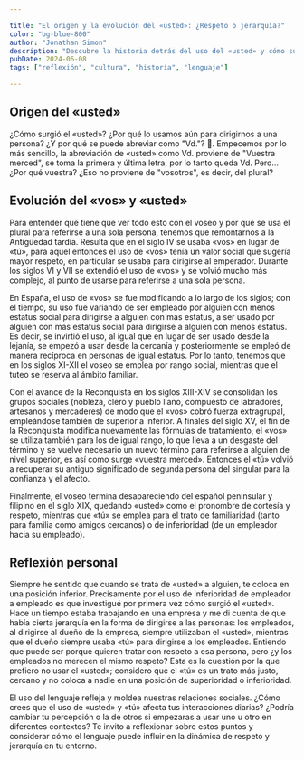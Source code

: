 ```yaml
---

title: "El origen y la evolución del «usted»: ¿Respeto o jerarquía?"
color: "bg-blue-800"  
author: "Jonathan Simon"  
description: "Descubre la historia detrás del uso del «usted» y cómo su evolución ha influido en nuestras interacciones diarias y en las relaciones de poder."
pubDate: 2024-06-08  
tags: ["reflexión", "cultura", "historia", "lenguaje"]

---
```


## Origen del «usted»

¿Cómo surgió el «usted»? ¿Por qué lo usamos aún para dirigirnos a una persona? ¿Y por qué se puede abreviar como "Vd."? 🤔. Empecemos por lo más sencillo, la abreviación de «usted» como Vd. proviene de "Vuestra merced", se toma la primera y última letra, por lo tanto queda Vd. Pero... ¿Por qué vuestra? ¿Eso no proviene de "vosotros", es decir, del plural?

## Evolución del «vos» y «usted»

Para entender qué tiene que ver todo esto con el voseo y por qué se usa el plural para referirse a una sola persona, tenemos que remontarnos a la Antigüedad tardía. Resulta que en el siglo IV se usaba «vos» en lugar de «tú», para aquel entonces el uso de «vos» tenía un valor social que sugería mayor respeto, en particular se usaba para dirigirse al emperador. Durante los siglos VI y VII se extendió el uso de «vos» y se volvió mucho más complejo, al punto de usarse para referirse a una sola persona.

En España, el uso de «vos» se fue modificando a lo largo de los siglos; con el tiempo, su uso fue variando de ser empleado por alguien con menos estatus social para dirigirse a alguien con más estatus, a ser usado por alguien con más estatus social para dirigirse a alguien con menos estatus. Es decir, se invirtió el uso, al igual que en lugar de ser usado desde la lejanía, se empezó a usar desde la cercanía y posteriormente se empleó de manera recíproca en personas de igual estatus. Por lo tanto, tenemos que en los siglos XI-XII el voseo se emplea por rango social, mientras que el tuteo se reserva al ámbito familiar.

Con el avance de la Reconquista en los siglos XIII-XIV se consolidan los grupos sociales (nobleza, clero y pueblo llano, compuesto de labradores, artesanos y mercaderes) de modo que el «vos» cobró fuerza extragrupal, empleándose también de superior a inferior. A finales del siglo XV, el fin de la Reconquista modifica nuevamente las fórmulas de tratamiento, el «vos» se utiliza también para los de igual rango, lo que lleva a un desgaste del término y se vuelve necesario un nuevo término para referirse a alguien de nivel superior, es así como surge «vuestra merced». Entonces el «tú» volvió a recuperar su antiguo significado de segunda persona del singular para la confianza y el afecto.

Finalmente, el voseo termina desapareciendo del español peninsular y filipino en el siglo XIX, quedando «usted» como el pronombre de cortesía y respeto, mientras que «tú» se emplea para el trato de familiaridad (tanto para familia como amigos cercanos) o de inferioridad (de un empleador hacia su empleado).

## Reflexión personal

Siempre he sentido que cuando se trata de «usted» a alguien, te coloca en una posición inferior. Precisamente por el uso de inferioridad de empleador a empleado es que investigué por primera vez cómo surgió el «usted». Hace un tiempo estaba trabajando en una empresa y me di cuenta de que había cierta jerarquía en la forma de dirigirse a las personas: los empleados, al dirigirse al dueño de la empresa, siempre utilizaban el «usted», mientras que el dueño siempre usaba «tú» para dirigirse a los empleados. Entiendo que puede ser porque quieren tratar con respeto a esa persona, pero ¿y los empleados no merecen el mismo respeto? Esta es la cuestión por la que prefiero no usar el «usted»; considero que el «tú» es un trato más justo, cercano y no coloca a nadie en una posición de superioridad o inferioridad.

El uso del lenguaje refleja y moldea nuestras relaciones sociales. ¿Cómo crees que el uso de «usted» y «tú» afecta tus interacciones diarias? ¿Podría cambiar tu percepción o la de otros si empezaras a usar uno u otro en diferentes contextos? Te invito a reflexionar sobre estos puntos y considerar cómo el lenguaje puede influir en la dinámica de respeto y jerarquía en tu entorno.
